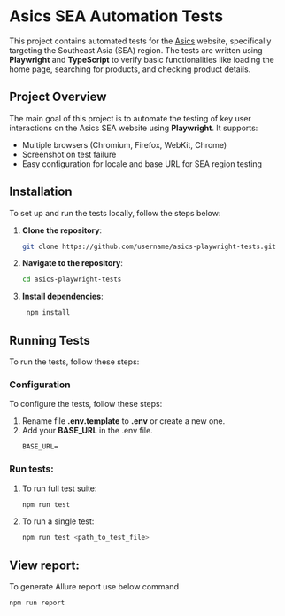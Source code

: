 # Asics SEA Automation Tests

This project contains automated tests for the [Asics](https://www.asics.com) website, specifically targeting the Southeast Asia (SEA) region. The tests are written using **Playwright** and **TypeScript** to verify basic functionalities like loading the home page, searching for products, and checking product details.

## Project Overview

The main goal of this project is to automate the testing of key user interactions on the Asics SEA website using **Playwright**. It supports:

- Multiple browsers (Chromium, Firefox, WebKit, Chrome)
- Screenshot on test failure
- Easy configuration for locale and base URL for SEA region testing

## Installation

To set up and run the tests locally, follow the steps below:

1. **Clone the repository**:
   ```bash
   git clone https://github.com/username/asics-playwright-tests.git
   
2. **Navigate to the repository**:
   ```bash
   cd asics-playwright-tests
   ```
3. **Install dependencies**:
   ```bash
    npm install
   ```

## Running Tests

To run the tests, follow these steps:

### Configuration

To configure the tests, follow these steps:

1. Rename file **.env.template** to **.env** or create a new one.
2. Add your **BASE_URL** in the .env file.
   ```
   BASE_URL=
   ```

### Run tests:

   1. To run full test suite:

      ```bash
      npm run test
      ```

   2. To run a single test:

      ```bash
      npm run test <path_to_test_file>
      ```

## View report:
To generate Allure report use below command
   ```bash
   npm run report
   ```